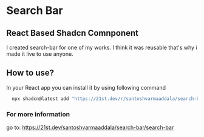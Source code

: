 # Search Bar

## React Based Shadcn Comnponent
  I created search-bar for one of my works. I think it was reusable that's why i made it live to use anyone.

## How to use?
  In your React app you can install it by using following command
  ``` js
    npx shadcn@latest add "https://21st.dev/r/santoshvarmaaddala/search-bar"
  ```
 ### For more information
   go to: https://21st.dev/santoshvarmaaddala/search-bar/search-bar
